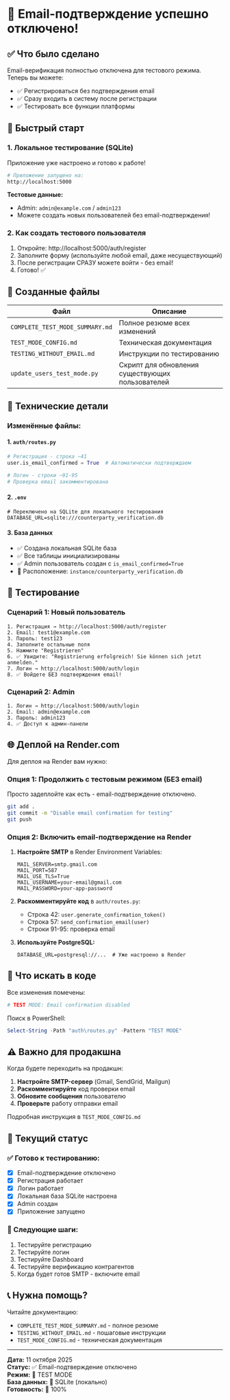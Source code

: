 # 🎉 Email-подтверждение успешно отключено!

## ✅ Что было сделано

Email-верификация полностью отключена для тестового режима. Теперь вы можете:
- ✅ Регистрироваться без подтверждения email
- ✅ Сразу входить в систему после регистрации
- ✅ Тестировать все функции платформы

## 🚀 Быстрый старт

### 1. Локальное тестирование (SQLite)

Приложение уже настроено и готово к работе!

```bash
# Приложение запущено на:
http://localhost:5000
```

**Тестовые данные:**
- Admin: `admin@example.com` / `admin123`
- Можете создать новых пользователей без email-подтверждения!

### 2. Как создать тестового пользователя

1. Откройте: http://localhost:5000/auth/register
2. Заполните форму (используйте любой email, даже несуществующий)
3. После регистрации СРАЗУ можете войти - без email!
4. Готово! ✅

## 📂 Созданные файлы

| Файл | Описание |
|------|----------|
| `COMPLETE_TEST_MODE_SUMMARY.md` | Полное резюме всех изменений |
| `TEST_MODE_CONFIG.md` | Техническая документация |
| `TESTING_WITHOUT_EMAIL.md` | Инструкции по тестированию |
| `update_users_test_mode.py` | Скрипт для обновления существующих пользователей |

## 🔧 Технические детали

### Изменённые файлы:

#### 1. `auth/routes.py`
```python
# Регистрация - строка ~41
user.is_email_confirmed = True  # Автоматически подтверждаем

# Логин - строки ~91-95
# Проверка email закомментирована
```

#### 2. `.env`
```env
# Переключено на SQLite для локального тестирования
DATABASE_URL=sqlite:///counterparty_verification.db
```

#### 3. База данных
- ✅ Создана локальная SQLite база
- ✅ Все таблицы инициализированы
- ✅ Admin пользователь создан с `is_email_confirmed=True`
- 📁 Расположение: `instance/counterparty_verification.db`

## 🧪 Тестирование

### Сценарий 1: Новый пользователь

```
1. Регистрация → http://localhost:5000/auth/register
2. Email: test1@example.com
3. Пароль: test123
4. Заполните остальные поля
5. Нажмите "Registrieren"
6. ✅ Увидите: "Registrierung erfolgreich! Sie können sich jetzt anmelden."
7. Логин → http://localhost:5000/auth/login
8. ✅ Войдете БЕЗ подтверждения email!
```

### Сценарий 2: Admin

```
1. Логин → http://localhost:5000/auth/login
2. Email: admin@example.com
3. Пароль: admin123
4. ✅ Доступ к админ-панели
```

## 🌐 Деплой на Render.com

Для деплоя на Render вам нужно:

### Опция 1: Продолжить с тестовым режимом (БЕЗ email)

Просто задеплойте как есть - email-подтверждение отключено.

```bash
git add .
git commit -m "Disable email confirmation for testing"
git push
```

### Опция 2: Включить email-подтверждение на Render

1. **Настройте SMTP** в Render Environment Variables:
   ```
   MAIL_SERVER=smtp.gmail.com
   MAIL_PORT=587
   MAIL_USE_TLS=True
   MAIL_USERNAME=your-email@gmail.com
   MAIL_PASSWORD=your-app-password
   ```

2. **Раскомментируйте код** в `auth/routes.py`:
   - Строка 42: `user.generate_confirmation_token()`
   - Строка 57: `send_confirmation_email(user)`
   - Строки 91-95: проверка email

3. **Используйте PostgreSQL:**
   ```env
   DATABASE_URL=postgresql://...  # Уже настроено в Render
   ```

## 📝 Что искать в коде

Все изменения помечены:
```python
# TEST MODE: Email confirmation disabled
```

Поиск в PowerShell:
```powershell
Select-String -Path "auth\routes.py" -Pattern "TEST MODE"
```

## ⚠️ Важно для продакшна

Когда будете переходить на продакшн:

1. **Настройте SMTP-сервер** (Gmail, SendGrid, Mailgun)
2. **Раскомментируйте** код проверки email
3. **Обновите сообщения** пользователю
4. **Проверьте** работу отправки email

Подробная инструкция в `TEST_MODE_CONFIG.md`

## 🎯 Текущий статус

### ✅ Готово к тестированию:
- [x] Email-подтверждение отключено
- [x] Регистрация работает
- [x] Логин работает
- [x] Локальная база SQLite настроена
- [x] Admin создан
- [x] Приложение запущено

### 🔄 Следующие шаги:
1. Тестируйте регистрацию
2. Тестируйте логин
3. Тестируйте Dashboard
4. Тестируйте верификацию контрагентов
5. Когда будет готов SMTP - включите email

## 📞 Нужна помощь?

Читайте документацию:
- `COMPLETE_TEST_MODE_SUMMARY.md` - полное резюме
- `TESTING_WITHOUT_EMAIL.md` - пошаговые инструкции
- `TEST_MODE_CONFIG.md` - техническая документация

---

**Дата:** 11 октября 2025  
**Статус:** ✅ Email-подтверждение отключено  
**Режим:** 🧪 TEST MODE  
**База данных:** 💾 SQLite (локально)  
**Готовность:** 🚀 100%
